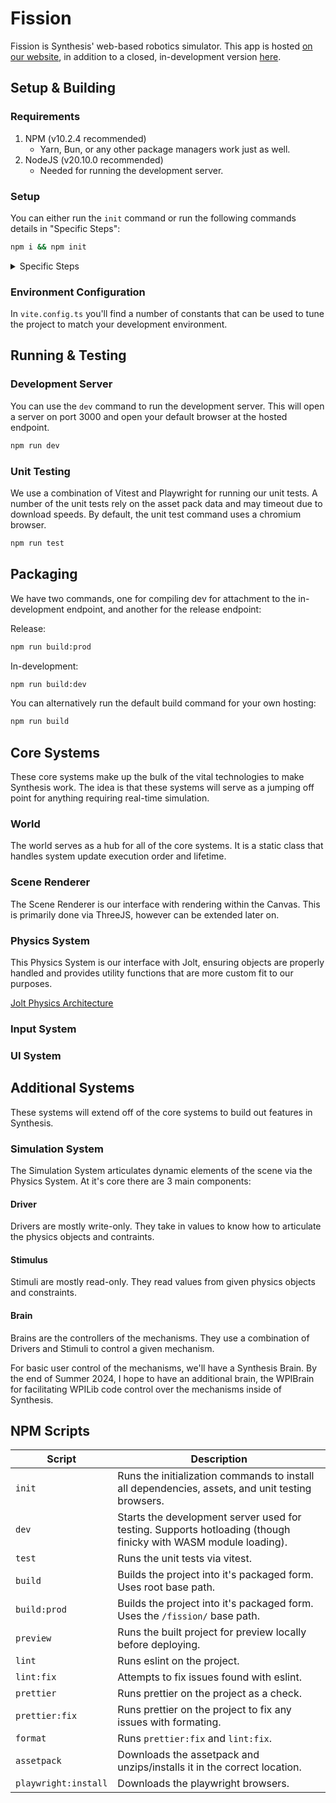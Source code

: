 # Fission

Fission is Synthesis' web-based robotics simulator. This app is hosted [on our website](https://synthesis.github.com/fission/), in addition to a closed, in-development version [here](https://synthesis.autodesk.com/beta/).

## Setup & Building

### Requirements

1. NPM (v10.2.4 recommended)
   - Yarn, Bun, or any other package managers work just as well.
2. NodeJS (v20.10.0 recommended)
   - Needed for running the development server.

### Setup

You can either run the `init` command or run the following commands details in "Specific Steps":

```bash
npm i && npm init
```

<details>
<summary>Specific Steps</summary>

To install all dependencies:

```bash
npm i
```

For the asset pack that will be available in production, download the asset pack [here](https://synthesis.autodesk.com/Downloadables/assetpack.zip) and unzip it.
Make sure that the Downloadables directory is placed inside of the public directory like so:

```
/fission/public/Downloadables/
```

This can be accomplished with the `assetpack` npm script:

```bash
npm run assetpack
```

We use [Playwright](https://playwright.dev/) for testing consistency. The package is installed with the rest of the dependencies; however, be sure to install the playwright browsers with the following command:

```bash
npx playwright install
```
or
```bash
npm run playwright:install
```

</details>

### Environment Configuration

In `vite.config.ts` you'll find a number of constants that can be used to tune the project to match your development environment.

## Running & Testing

### Development Server

You can use the `dev` command to run the development server. This will open a server on port 3000 and open your default browser at the hosted endpoint.

```bash
npm run dev
```

### Unit Testing

We use a combination of Vitest and Playwright for running our unit tests. A number of the unit tests rely on the asset pack data and may timeout due to download speeds. By default, the unit test command uses a chromium browser.

```bash
npm run test
```

## Packaging

We have two commands, one for compiling dev for attachment to the in-development endpoint, and another for the release endpoint:

Release:
```bash
npm run build:prod
```

In-development:
```bash
npm run build:dev
```

You can alternatively run the default build command for your own hosting:

```bash
npm run build
```

## Core Systems

These core systems make up the bulk of the vital technologies to make Synthesis work. The idea is that these systems will serve as a
jumping off point for anything requiring real-time simulation.

### World

The world serves as a hub for all of the core systems. It is a static class that handles system update execution order and lifetime.

### Scene Renderer

The Scene Renderer is our interface with rendering within the Canvas. This is primarily done via ThreeJS, however can be extended later on.

### Physics System

This Physics System is our interface with Jolt, ensuring objects are properly handled and provides utility functions that are more custom fit to our purposes.

[Jolt Physics Architecture](https://jrouwe.github.io/JoltPhysics/)

### Input System

### UI System

## Additional Systems

These systems will extend off of the core systems to build out features in Synthesis.

### Simulation System

The Simulation System articulates dynamic elements of the scene via the Physics System. At it's core there are 3 main components:

#### Driver

Drivers are mostly write-only. They take in values to know how to articulate the physics objects and contraints.

#### Stimulus

Stimuli are mostly read-only. They read values from given physics objects and constraints.

#### Brain

Brains are the controllers of the mechanisms. They use a combination of Drivers and Stimuli to control a given mechanism.

For basic user control of the mechanisms, we'll have a Synthesis Brain. By the end of Summer 2024, I hope to have an additional brain, the WPIBrain for facilitating WPILib code control over the mechanisms inside of Synthesis.

## NPM Scripts

| Script               | Description                                                                                                             |
| -------------------- | ----------------------------------------------------------------------------------------------------------------------- |
| `init`               | Runs the initialization commands to install all dependencies, assets, and unit testing browsers.                        |
| `dev`                | Starts the development server used for testing. Supports hotloading (though finicky with WASM module loading).          |
| `test`               | Runs the unit tests via vitest.                                                                                         |
| `build`              | Builds the project into it's packaged form. Uses root base path.                                                        |
| `build:prod`         | Builds the project into it's packaged form. Uses the `/fission/` base path.                                             |
| `preview`            | Runs the built project for preview locally before deploying.                                                            |
| `lint`               | Runs eslint on the project.                                                                                             |
| `lint:fix`           | Attempts to fix issues found with eslint.                                                                               |
| `prettier`           | Runs prettier on the project as a check.                                                                                |
| `prettier:fix`       | Runs prettier on the project to fix any issues with formating.                                                          |
| `format`             | Runs `prettier:fix` and `lint:fix`.                                                                                     |
| `assetpack`          | Downloads the assetpack and unzips/installs it in the correct location.                                                 |
| `playwright:install` | Downloads the playwright browsers.                                                                                      |